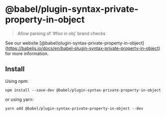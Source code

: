 <span class="citation" data-cites="babel/plugin-syntax-private-property-in-object">@babel/plugin-syntax-private-property-in-object</span>
=========================================================================================================================================

> Allow parsing of ‘\#foo in obj’ brand checks

See our website <span class="citation" data-cites="babel/plugin-syntax-private-property-in-object">\[@babel/plugin-syntax-private-property-in-object\]</span>(https://babeljs.io/docs/en/babel-plugin-syntax-private-property-in-object) for more information.

Install
-------

Using npm:

    npm install --save-dev @babel/plugin-syntax-private-property-in-object

or using yarn:

    yarn add @babel/plugin-syntax-private-property-in-object --dev
